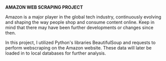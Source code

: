 **AMAZON WEB SCRAPING PROJECT**

Amazon is a major player in the global tech industry, continuously evolving and shaping the way people shop and consume content online. Keep in mind that there may have been further developments or changes since then. 

In this project, I utilized Python's libraries BeautifulSoup and requests to perform webscraping on the Amazon website. These data will later be loaded in to local databases for further analysis.
